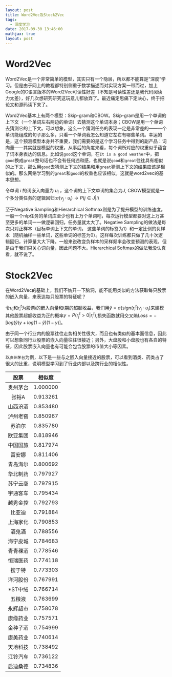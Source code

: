 ```yaml
---
layout: post
title: Word2Vec及Stock2Vec
tags:
  - 深度学习
date: 2017-09-30 13:46:00
mathjax: true
layout: post
---
```


# Word2Vec
Word2Vec是一个非常简单的模型，其实只有一个隐层，所以都不能算是“深度”学习。但是由于网上的教程都特别侧重于数学描述而对实现方案一带而过，加上Google的C语言版本的Word2Vec可读性好差（不知是可读性差还是我代码阅读力太差），好几次想研究研究这玩意儿都放弃了。最近痛定思痛下定决心，终于把论文和源码读下来了。

<!-- more -->

Word2Vec基本上有两个模型：Skip-gram和CBOW。Skip-gram是用一个单词的上下文（一个单词左右两边的单词）去猜测这个单词本身；CBOW是用一个单词去猜测它的上下文。可以想象，这么一个猜测任务的表现一定是非常差的——一个单词能组成的句子那么多，只看一个单词我怎么知道它左右有哪些单词。幸运的是，这个预测模型本身并不重要，我们需要的是这个学习任务中得到的副产品：词向量——其实就是模型的权重，从事后的角度来看，每个词所对应的权重似乎蕴含了词本身表达的信息。比如说`good`这个单词，在`It is a good weather`中，把`good`换成`great`整句话也不会有任何违和感，也就是说`good`和`great`往往具有相似的上下文，那么用`good`去猜测上下文的结果和用`great`猜测上下文的结果应该是相似的。那么网络学习到的`great`和`good`的权重也应该相似。这就是word2vec的基本思想。

令单词 $i$ 的词嵌入向量为 $u_i$ ，这个词的上下文单词的集合为$J$, CBOW模型就是一个多分类任务的逻辑回归:$\sigma(v_j\cdot u_i)\rightarrow P(j\in J|i)$

至于Negative Sampling和Hierarchical Softmax则是为了提升模型的训练速度。一般一个nlp任务的单词库至少也有上万个单词吧，每次运行模型都要对这上万甚至更多的单词一一做逻辑回归，任务量就太大了。Negative Sampling的做法是每次只对正样本（目标单词上下文的单词， 这些单词的标签为1）和一定比例的负样本（随机抽样一些单词，这些单词的标签为0）。这样每次训练都只做了几十次逻辑回归，计算量大大下降。一般来说改变负样本的采样频率会改变预测的表现，但是由于我们只关心词向量，因此问题不大。Hierarchical Softmax的做法我没认真看，就不说了。

# Stock2Vec
在Word2Vec的基础上，我们不妨开一下脑洞，能不能用类似的方法获取每只股票的嵌入向量，来表达每只股票的特征呢？

令$u_i$和$r_i^t$为股票$i$的嵌入向量和t期的超额收益，我们用$\hat{y}=\sigma(sign(r_i^t)v_j\cdot u_i)$来建模其他股票超额收益为正的概率$y=P(r_j^t>0|r_i^t)$,损失函数就用交叉熵$Loss=-[log(\hat{y})y+log(1-\hat{y})(1-y)]$。

由于同一个行业内的股票往往走势相关性很大，而且也有类似的基本面信息，因此可以想象同行业股票的嵌入向量往往很接近；另外，大盘股和小盘股也有各自的特征，因此股票嵌入向量也有可能会包含股票的市值大小等因素。

以`贵州茅台`为例，以下是一些与之嵌入向量接近的股票，可以看到酒类、药类占了很大的比重，说明模型学习到了行业内部以及跨行业的相似性。

|股票       | 相似度   |
|:---------:|:--------:|
|贵州茅台    | 1.000000|
|张裕A     | 0.913261|
|山西汾酒    | 0.853480|
|泸州老窖    | 0.850967|
|苏泊尔     | 0.835780|
|欧亚集团    | 0.818946|
|中国国旅    | 0.817974|
|富安娜     | 0.811406|
|青岛海尔    | 0.800692|
|华北制药    | 0.797927|
|苏宁云商    | 0.797915|
|宇通客车    | 0.795434|
|越秀金控    | 0.792793|
|比亚迪     | 0.791884|
|上海家化    | 0.790853|
|酒鬼酒     | 0.788556|
|海宁皮城    | 0.784683|
|青青稞酒    | 0.778546|
|恒瑞医药    | 0.774118|
|搜于特     | 0.773303|
|洋河股份    | 0.767991|
|*ST中绒   | 0.766714|
|五粮液     | 0.763699|
|永辉超市    | 0.758078|
|康缘药业    | 0.757571|
|金种子酒    | 0.754999|
|康美药业    | 0.740614|
|天地科技    | 0.738492|
|江铃汽车    | 0.736122|
|启迪桑德    | 0.734836|


